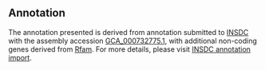 

Annotation
----------

The annotation presented is derived from annotation submitted to
[INSDC](http://www.insdc.org) with the assembly accession
[GCA\_000732775.1](http://www.ebi.ac.uk/ena/data/view/GCA_000732775.1),
with additional non-coding genes derived from
[Rfam](http://rfam.xfam.org/). For more details, please visit [INSDC
annotation
import](http://ensemblgenomes.org/info/data/insdc_annotation).
